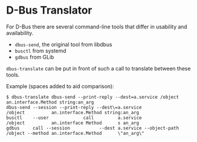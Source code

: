 # D-Bus Translator

For D-Bus there are several command-line tools that differ in usability
and availability.

- `dbus-send`, the original tool from libdbus
- `busctl` from systemd
- `gdbus` from GLib

`dbus-translate` can be put in front of such a call to translate between these tools.

Example (spaces added to aid comparison):

```console
$ dbus-translate dbus-send --print-reply --dest=a.service /object an.interface.Method string:an_arg
dbus-send --session --print-reply --dest\=a.service               /object          an.interface.Method string:an_arg
busctl    --user             call         a.service               /object          an.interface Method      s an_arg
gdbus     call --session           --dest a.service --object-path /object --method an.interface.Method      \"an_arg\"
```
